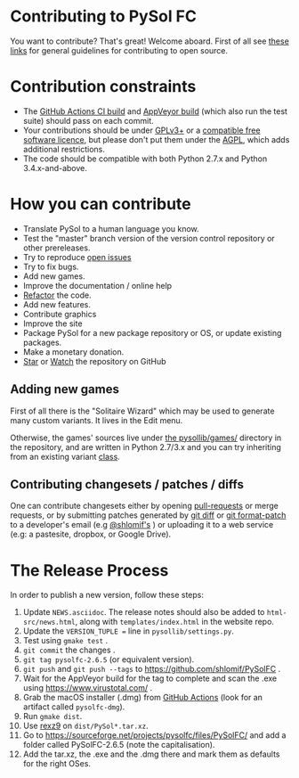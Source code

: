 # Contributing to PySol FC

You want to contribute? That's great! Welcome aboard. First of all see [these links](https://github.com/shlomif/Freenode-programming-channel-FAQ/blob/master/FAQ.mdwn#i-want-to-contribute-to-an-open-source-project-but-how-which-one-can-i-contribute-to)
for general guidelines for contributing to open source.

# Contribution constraints

- The [GitHub Actions CI build](https://github.com/shlomif/PySolFC/actions) and [AppVeyor build](https://ci.appveyor.com/project/shlomif/pysolfc) (which also run the test suite) should pass on each commit.
- Your contributions should be under [GPLv3+](https://en.wikipedia.org/wiki/GNU_General_Public_License#Version_3) or a [compatible free software licence](https://www.gnu.org/licenses/license-list.html#GPLCompatibleLicenses), but please don't put them under the [AGPL](https://en.wikipedia.org/wiki/Affero_General_Public_License), which adds additional restrictions.
- The code should be compatible with both Python 2.7.x and Python 3.4.x-and-above.

# How you can contribute

- Translate PySol to a human language you know.
- Test the "master" branch version of the version control repository or other prereleases.
- Try to reproduce [open issues](https://github.com/shlomif/PySolFC/issues)
- Try to fix bugs.
- Add new games.
- Improve the documentation / online help
- [Refactor](https://en.wikipedia.org/wiki/Code_refactoring) the code.
- Add new features.
- Contribute graphics
- Improve the site
- Package PySol for a new package repository or OS, or update existing packages.
- Make a monetary donation.
- [Star](https://help.github.com/articles/about-stars/) or [Watch](https://help.github.com/articles/watching-and-unwatching-repositories/) the repository on GitHub

## Adding new games

First of all there is the "Solitaire Wizard" which may be used to generate many
custom variants. It lives in the Edit menu.

Otherwise, the games' sources live under
[the pysollib/games/](pysollib/games/) directory in the repository, and are
written in Python 2.7/3.x and you can try inheriting from an existing
variant [class](https://en.wikipedia.org/wiki/Class_%28computer_programming%29).

## Contributing changesets / patches / diffs

One can contribute changesets either by opening [pull-requests](https://docs.github.com/en/desktop/contributing-and-collaborating-using-github-desktop/creating-an-issue-or-pull-request) or merge requests,
or by submitting patches generated by [git diff](https://git-scm.com/docs/git-diff) or [git format-patch](https://git-scm.com/docs/git-format-patch)
to a developer's email (e.g [@shlomif's](https://www.shlomifish.org/me/contact-me/) ) or uploading it to a web service (e.g: a pastesite, dropbox,
or Google Drive).

# The Release Process

In order to publish a new version, follow these steps:

1. Update `NEWS.asciidoc`.  The release notes should also be added to `html-src/news.html`, along with `templates/index.html` in the website repo.
2. Update the `VERSION_TUPLE =` line in `pysollib/settings.py`.
3. Test using `gmake test` .
4. `git commit` the changes .
5. `git tag pysolfc-2.6.5` (or equivalent version).
6. `git push` and `git push --tags` to https://github.com/shlomif/PySolFC .
7. Wait for the AppVeyor build for the tag to complete and scan the .exe using https://www.virustotal.com/ .
8. Grab the macOS installer (.dmg) from [GitHub Actions](https://github.com/shlomif/PySolFC/actions/workflows/macos-package.yml) (look for an artifact called `pysolfc-dmg`).
9. Run `gmake dist`.
10. Use [rexz9](https://github.com/shlomif/shlomif-computer-settings/blob/567b6ab3f4272ad66bf331536dc80bf58bfff3af/shlomif-settings/bash-aliases/user_aliases.bash#L57) on `dist/PySol*.tar.xz`.
11. Go to https://sourceforge.net/projects/pysolfc/files/PySolFC/ and add a folder called PySolFC-2.6.5 (note the capitalisation).
12. Add the tar.xz, the .exe and the .dmg there and mark them as defaults for the right OSes.
